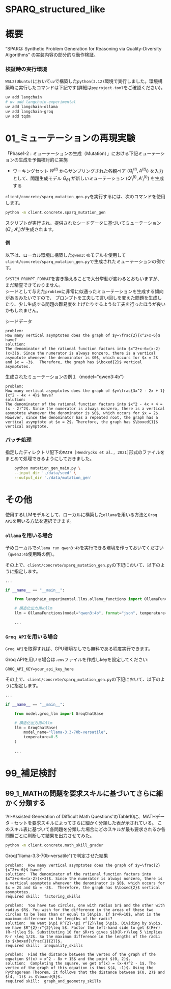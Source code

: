 # SPARQ_structured_like 

# 概要
“SPARQ: Synthetic Problem Generation for Reasoning via Quality-Diversity Algorithms” の実装内容の部分的な動作検証。

### 検証時の実行環境

`WSL2(Ubuntu)`において`uv`で構築した`python(3.12)`環境で実行しました。環境構築時に実行したコマンドは下記です(詳細は`pyproject.toml`をご確認ください)。

```bash
uv add langchain
# uv add langchain-experimental
uv add langchain-ollama
uv add langchain-groq
uv add tqdm
```


# 01_ミューテーションの再現実験

「Phase1-2 : ミューテーションの生成（Mutation）」における下記ミューテーションの生成を予備検討的に実施  

- ワーキングセット $`W^{(t)}`$  からサンプリングされた各親ペア $`(Q^{(t)}_i, A^{(t)}i)`$ を入力として、問題生成モデル $`G_{\theta1}`$  が新しいミューテーション $`(Q'^{(t)}_i, A'^{(t)}_i)`$ を生成する


`client/concrete/sparq_mutation_gen.py`を実行するには、次のコマンドを使用します。

```bash
python -m client.concrete.sparq_mutation_gen
```

スクリプトが実行され、提供されたシードデータに基づいてミューテーション$`(Q'_i, A'_i)`$が生成されます。

#### 例

以下は、ローカル環境に構築した`qwen3:4b`モデルを使用して`client/concrete/sparq_mutation_gen.py`で生成されたミューテーションの例です。  

[//]: # (原著のやりかたとは異なりますが、ここでは別の試みとして、3つのFew-shotに対して、追加で2つのミューテーションを生成するということをしています。  )

`SYSTEM_PROMPT_FORMAT`を書き換えることで大分挙動が変わるとおもいますが、まだ精査できておりません。  
シードとして与えた`problem`に非常に似通ったミューテーションを生成する傾向があるみたいですので、
プロンプトを工夫して言い回しを変えた問題を生成したり、少し生成する問題の難易度を上げたりするような工夫を行ったほうが良いかもしれません。 

シードデータ
```text
problem: 
How many vertical asymptotes does the graph of $y=\frac{2}{x^2+x-6}$ have?
solution:
The denominator of the rational function factors into $x^2+x-6=(x-2)(x+3)$. Since the numerator is always nonzero, there is a vertical asymptote whenever the denominator is $0$, which occurs for $x = 2$ and $x = -3$.  Therefore, the graph has $\boxed{2}$ vertical asymptotes.
```


生成されたミューテーションの例１（model="qwen3:4b”）
```text
problem:
How many vertical asymptotes does the graph of $y=\frac{3x^2 - 2x + 1}{x^2 - 4x + 4}$ have?
solution:
The denominator of the rational function factors into $x^2 - 4x + 4 = (x - 2)^2$. Since the numerator is always nonzero, there is a vertical asymptote whenever the denominator is $0$, which occurs for $x = 2$. However, since the denominator has a repeated root, the graph has a vertical asymptote at $x = 2$. Therefore, the graph has $\boxed{1}$ vertical asymptote.
```
### バッチ処理
指定したディレクトリ配下の`MATH [Hendrycks et al., 2021]`形式のファイルをまとめて処理できるようにしておきました。
```bash
    python mutation_gen_main.py \
	--input_dir './data/seed' \
	--output_dir './data/mutation_gen'
```

# その他

使用するLLMモデルとして、ローカルに構築した`ollama`を用いる方法と`Groq API`を用いる方法を選択できます。

### `ollama`を用いる場合
予めローカルで`ollama run qwen3:4b`を実行できる環境を作っておいてください（`qwen3:4b`使用時の例）。

その上で、`client/concrete/sparq_mutation_gen.py`の下記において、以下のように指定します。

```python
...

if __name__ == "__main__":

    from langchain_experimental.llms.ollama_functions import OllamaFunctions

    # 構造化出力用のllm
    llm = OllamaFunctions(model="qwen3:4b", format="json", temperature=0.5)
    
    ...
```

### `Groq API`を用いる場合
`Groq API`を取得すれば、GPU環境なしでも無料である程度実行できます。

Groq APIを用いる場合は`.env`ファイルを作成しkeyを設定してください:

```
GROQ_API_KEY=your_api_key_here
```
その上で、`client/concrete/sparq_mutation_gen.py`の下記において、以下のように指定します。

```python
...

if __name__ == "__main__":

    from model.groq_llm import GroqChatBase

    # 構造化出力用のllm
    llm = GroqChatBase(
        model_name="llama-3.3-70b-versatile",
        temperature=0.5
    )
    
    ...
```

# 99_補足検討

## 99_1_MATHの問題を要求スキルに基づいてさらに細かく分類する

'AI-Assisted Generation of Difficult Math Questions'のTable10に、MATHデータ・セットを要求スキルによってさらに細かく分類した表が示されている。
このスキル表に基づいて各問題を分類した場合にどのスキルが最も要求されるか各問題ごとに判断して結果を出力させてみた。

```bash
python -m client.concrete.math_skill_grader
```

Groq("llama-3.3-70b-versatile")で判定させた結果

```text
problem:  How many vertical asymptotes does the graph of $y=\frac{2}{x^2+x-6}$ have?
solution:  The denominator of the rational function factors into $x^2+x-6=(x-2)(x+3)$. Since the numerator is always nonzero, there is a vertical asymptote whenever the denominator is $0$, which occurs for $x = 2$ and $x = -3$.  Therefore, the graph has $\boxed{2}$ vertical asymptotes.
required skill:  factoring_skills
```
```text
problem:  You have two circles, one with radius $r$ and the other with radius $R$. You wish for the difference in the areas of these two circles to be less than or equal to 5$\pi$. If $r+R=10$, what is the maximum difference in the lengths of the radii?
solution:  We want $\pi R^{2}-\pi r^{2}\leq 5\pi$. Dividing by $\pi$, we have $R^{2}-r^{2}\leq 5$. Factor the left-hand side to get $(R+r)(R-r)\leq 5$. Substituting 10 for $R+r$ gives $10(R-r)\leq 5 \implies R-r \leq 1/2$. So the maximum difference in the lengths of the radii is $\boxed{\frac{1}{2}}$.
required skill:  inequality_skills
```
```text
problem:  Find the distance between the vertex of the graph of the equation $f(x) = x^2 - 8x + 15$ and the point $(0, 2)$.
solution:  Completing the square, we get $f(x) = (x-4)^2 - 1$. The vertex of the graph of this equation is thus $(4, -1)$. Using the Pythagorean Theorem, it follows that the distance between $(0, 2)$ and $(4, -1)$ is $\boxed{5}$.
required skill:  graph_and_geometry_skills
```